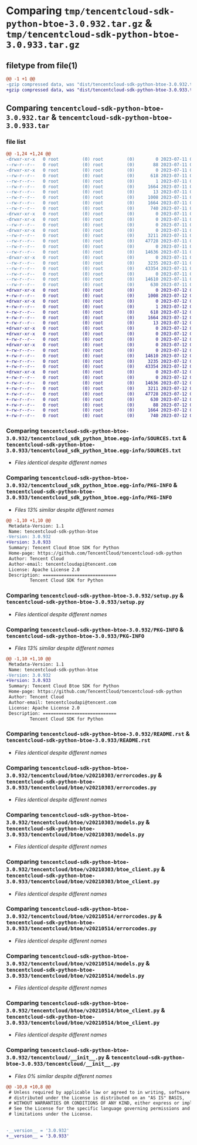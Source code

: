 # Comparing `tmp/tencentcloud-sdk-python-btoe-3.0.932.tar.gz` & `tmp/tencentcloud-sdk-python-btoe-3.0.933.tar.gz`

## filetype from file(1)

```diff
@@ -1 +1 @@
-gzip compressed data, was "dist/tencentcloud-sdk-python-btoe-3.0.932.tar", last modified: Tue Jul 11 00:32:11 2023, max compression
+gzip compressed data, was "dist/tencentcloud-sdk-python-btoe-3.0.933.tar", last modified: Wed Jul 12 00:20:59 2023, max compression
```

## Comparing `tencentcloud-sdk-python-btoe-3.0.932.tar` & `tencentcloud-sdk-python-btoe-3.0.933.tar`

### file list

```diff
@@ -1,24 +1,24 @@
-drwxr-xr-x   0 root         (0) root         (0)        0 2023-07-11 00:32:11.000000 tencentcloud-sdk-python-btoe-3.0.932/
--rw-r--r--   0 root         (0) root         (0)       88 2023-07-11 00:32:11.000000 tencentcloud-sdk-python-btoe-3.0.932/setup.cfg
-drwxr-xr-x   0 root         (0) root         (0)        0 2023-07-11 00:32:11.000000 tencentcloud-sdk-python-btoe-3.0.932/tencentcloud_sdk_python_btoe.egg-info/
--rw-r--r--   0 root         (0) root         (0)      618 2023-07-11 00:32:11.000000 tencentcloud-sdk-python-btoe-3.0.932/tencentcloud_sdk_python_btoe.egg-info/SOURCES.txt
--rw-r--r--   0 root         (0) root         (0)        1 2023-07-11 00:32:11.000000 tencentcloud-sdk-python-btoe-3.0.932/tencentcloud_sdk_python_btoe.egg-info/dependency_links.txt
--rw-r--r--   0 root         (0) root         (0)     1664 2023-07-11 00:32:11.000000 tencentcloud-sdk-python-btoe-3.0.932/tencentcloud_sdk_python_btoe.egg-info/PKG-INFO
--rw-r--r--   0 root         (0) root         (0)       13 2023-07-11 00:32:11.000000 tencentcloud-sdk-python-btoe-3.0.932/tencentcloud_sdk_python_btoe.egg-info/top_level.txt
--rw-r--r--   0 root         (0) root         (0)     1008 2023-07-11 00:32:10.000000 tencentcloud-sdk-python-btoe-3.0.932/setup.py
--rw-r--r--   0 root         (0) root         (0)     1664 2023-07-11 00:32:11.000000 tencentcloud-sdk-python-btoe-3.0.932/PKG-INFO
--rw-r--r--   0 root         (0) root         (0)      740 2023-07-11 00:32:10.000000 tencentcloud-sdk-python-btoe-3.0.932/README.rst
-drwxr-xr-x   0 root         (0) root         (0)        0 2023-07-11 00:32:11.000000 tencentcloud-sdk-python-btoe-3.0.932/tencentcloud/
-drwxr-xr-x   0 root         (0) root         (0)        0 2023-07-11 00:32:11.000000 tencentcloud-sdk-python-btoe-3.0.932/tencentcloud/btoe/
--rw-r--r--   0 root         (0) root         (0)        0 2023-07-11 00:32:10.000000 tencentcloud-sdk-python-btoe-3.0.932/tencentcloud/btoe/__init__.py
-drwxr-xr-x   0 root         (0) root         (0)        0 2023-07-11 00:32:11.000000 tencentcloud-sdk-python-btoe-3.0.932/tencentcloud/btoe/v20210303/
--rw-r--r--   0 root         (0) root         (0)     3211 2023-07-11 00:32:10.000000 tencentcloud-sdk-python-btoe-3.0.932/tencentcloud/btoe/v20210303/errorcodes.py
--rw-r--r--   0 root         (0) root         (0)    47728 2023-07-11 00:32:10.000000 tencentcloud-sdk-python-btoe-3.0.932/tencentcloud/btoe/v20210303/models.py
--rw-r--r--   0 root         (0) root         (0)        0 2023-07-11 00:32:10.000000 tencentcloud-sdk-python-btoe-3.0.932/tencentcloud/btoe/v20210303/__init__.py
--rw-r--r--   0 root         (0) root         (0)    14636 2023-07-11 00:32:10.000000 tencentcloud-sdk-python-btoe-3.0.932/tencentcloud/btoe/v20210303/btoe_client.py
-drwxr-xr-x   0 root         (0) root         (0)        0 2023-07-11 00:32:11.000000 tencentcloud-sdk-python-btoe-3.0.932/tencentcloud/btoe/v20210514/
--rw-r--r--   0 root         (0) root         (0)     3235 2023-07-11 00:32:10.000000 tencentcloud-sdk-python-btoe-3.0.932/tencentcloud/btoe/v20210514/errorcodes.py
--rw-r--r--   0 root         (0) root         (0)    43354 2023-07-11 00:32:10.000000 tencentcloud-sdk-python-btoe-3.0.932/tencentcloud/btoe/v20210514/models.py
--rw-r--r--   0 root         (0) root         (0)        0 2023-07-11 00:32:10.000000 tencentcloud-sdk-python-btoe-3.0.932/tencentcloud/btoe/v20210514/__init__.py
--rw-r--r--   0 root         (0) root         (0)    14610 2023-07-11 00:32:10.000000 tencentcloud-sdk-python-btoe-3.0.932/tencentcloud/btoe/v20210514/btoe_client.py
--rw-r--r--   0 root         (0) root         (0)      630 2023-07-11 00:32:10.000000 tencentcloud-sdk-python-btoe-3.0.932/tencentcloud/__init__.py
+drwxr-xr-x   0 root         (0) root         (0)        0 2023-07-12 00:20:59.000000 tencentcloud-sdk-python-btoe-3.0.933/
+-rw-r--r--   0 root         (0) root         (0)     1008 2023-07-12 00:20:59.000000 tencentcloud-sdk-python-btoe-3.0.933/setup.py
+drwxr-xr-x   0 root         (0) root         (0)        0 2023-07-12 00:20:59.000000 tencentcloud-sdk-python-btoe-3.0.933/tencentcloud_sdk_python_btoe.egg-info/
+-rw-r--r--   0 root         (0) root         (0)        1 2023-07-12 00:20:59.000000 tencentcloud-sdk-python-btoe-3.0.933/tencentcloud_sdk_python_btoe.egg-info/dependency_links.txt
+-rw-r--r--   0 root         (0) root         (0)      618 2023-07-12 00:20:59.000000 tencentcloud-sdk-python-btoe-3.0.933/tencentcloud_sdk_python_btoe.egg-info/SOURCES.txt
+-rw-r--r--   0 root         (0) root         (0)     1664 2023-07-12 00:20:59.000000 tencentcloud-sdk-python-btoe-3.0.933/tencentcloud_sdk_python_btoe.egg-info/PKG-INFO
+-rw-r--r--   0 root         (0) root         (0)       13 2023-07-12 00:20:59.000000 tencentcloud-sdk-python-btoe-3.0.933/tencentcloud_sdk_python_btoe.egg-info/top_level.txt
+drwxr-xr-x   0 root         (0) root         (0)        0 2023-07-12 00:20:59.000000 tencentcloud-sdk-python-btoe-3.0.933/tencentcloud/
+drwxr-xr-x   0 root         (0) root         (0)        0 2023-07-12 00:20:59.000000 tencentcloud-sdk-python-btoe-3.0.933/tencentcloud/btoe/
+-rw-r--r--   0 root         (0) root         (0)        0 2023-07-12 00:20:59.000000 tencentcloud-sdk-python-btoe-3.0.933/tencentcloud/btoe/__init__.py
+drwxr-xr-x   0 root         (0) root         (0)        0 2023-07-12 00:20:59.000000 tencentcloud-sdk-python-btoe-3.0.933/tencentcloud/btoe/v20210514/
+-rw-r--r--   0 root         (0) root         (0)        0 2023-07-12 00:20:59.000000 tencentcloud-sdk-python-btoe-3.0.933/tencentcloud/btoe/v20210514/__init__.py
+-rw-r--r--   0 root         (0) root         (0)    14610 2023-07-12 00:20:59.000000 tencentcloud-sdk-python-btoe-3.0.933/tencentcloud/btoe/v20210514/btoe_client.py
+-rw-r--r--   0 root         (0) root         (0)     3235 2023-07-12 00:20:59.000000 tencentcloud-sdk-python-btoe-3.0.933/tencentcloud/btoe/v20210514/errorcodes.py
+-rw-r--r--   0 root         (0) root         (0)    43354 2023-07-12 00:20:59.000000 tencentcloud-sdk-python-btoe-3.0.933/tencentcloud/btoe/v20210514/models.py
+drwxr-xr-x   0 root         (0) root         (0)        0 2023-07-12 00:20:59.000000 tencentcloud-sdk-python-btoe-3.0.933/tencentcloud/btoe/v20210303/
+-rw-r--r--   0 root         (0) root         (0)        0 2023-07-12 00:20:59.000000 tencentcloud-sdk-python-btoe-3.0.933/tencentcloud/btoe/v20210303/__init__.py
+-rw-r--r--   0 root         (0) root         (0)    14636 2023-07-12 00:20:59.000000 tencentcloud-sdk-python-btoe-3.0.933/tencentcloud/btoe/v20210303/btoe_client.py
+-rw-r--r--   0 root         (0) root         (0)     3211 2023-07-12 00:20:59.000000 tencentcloud-sdk-python-btoe-3.0.933/tencentcloud/btoe/v20210303/errorcodes.py
+-rw-r--r--   0 root         (0) root         (0)    47728 2023-07-12 00:20:59.000000 tencentcloud-sdk-python-btoe-3.0.933/tencentcloud/btoe/v20210303/models.py
+-rw-r--r--   0 root         (0) root         (0)      630 2023-07-12 00:20:59.000000 tencentcloud-sdk-python-btoe-3.0.933/tencentcloud/__init__.py
+-rw-r--r--   0 root         (0) root         (0)       88 2023-07-12 00:20:59.000000 tencentcloud-sdk-python-btoe-3.0.933/setup.cfg
+-rw-r--r--   0 root         (0) root         (0)     1664 2023-07-12 00:20:59.000000 tencentcloud-sdk-python-btoe-3.0.933/PKG-INFO
+-rw-r--r--   0 root         (0) root         (0)      740 2023-07-12 00:20:59.000000 tencentcloud-sdk-python-btoe-3.0.933/README.rst
```

### Comparing `tencentcloud-sdk-python-btoe-3.0.932/tencentcloud_sdk_python_btoe.egg-info/SOURCES.txt` & `tencentcloud-sdk-python-btoe-3.0.933/tencentcloud_sdk_python_btoe.egg-info/SOURCES.txt`

 * *Files identical despite different names*

### Comparing `tencentcloud-sdk-python-btoe-3.0.932/tencentcloud_sdk_python_btoe.egg-info/PKG-INFO` & `tencentcloud-sdk-python-btoe-3.0.933/tencentcloud_sdk_python_btoe.egg-info/PKG-INFO`

 * *Files 13% similar despite different names*

```diff
@@ -1,10 +1,10 @@
 Metadata-Version: 1.1
 Name: tencentcloud-sdk-python-btoe
-Version: 3.0.932
+Version: 3.0.933
 Summary: Tencent Cloud Btoe SDK for Python
 Home-page: https://github.com/TencentCloud/tencentcloud-sdk-python
 Author: Tencent Cloud
 Author-email: tencentcloudapi@tencent.com
 License: Apache License 2.0
 Description: ============================
         Tencent Cloud SDK for Python
```

### Comparing `tencentcloud-sdk-python-btoe-3.0.932/setup.py` & `tencentcloud-sdk-python-btoe-3.0.933/setup.py`

 * *Files identical despite different names*

### Comparing `tencentcloud-sdk-python-btoe-3.0.932/PKG-INFO` & `tencentcloud-sdk-python-btoe-3.0.933/PKG-INFO`

 * *Files 13% similar despite different names*

```diff
@@ -1,10 +1,10 @@
 Metadata-Version: 1.1
 Name: tencentcloud-sdk-python-btoe
-Version: 3.0.932
+Version: 3.0.933
 Summary: Tencent Cloud Btoe SDK for Python
 Home-page: https://github.com/TencentCloud/tencentcloud-sdk-python
 Author: Tencent Cloud
 Author-email: tencentcloudapi@tencent.com
 License: Apache License 2.0
 Description: ============================
         Tencent Cloud SDK for Python
```

### Comparing `tencentcloud-sdk-python-btoe-3.0.932/README.rst` & `tencentcloud-sdk-python-btoe-3.0.933/README.rst`

 * *Files identical despite different names*

### Comparing `tencentcloud-sdk-python-btoe-3.0.932/tencentcloud/btoe/v20210303/errorcodes.py` & `tencentcloud-sdk-python-btoe-3.0.933/tencentcloud/btoe/v20210303/errorcodes.py`

 * *Files identical despite different names*

### Comparing `tencentcloud-sdk-python-btoe-3.0.932/tencentcloud/btoe/v20210303/models.py` & `tencentcloud-sdk-python-btoe-3.0.933/tencentcloud/btoe/v20210303/models.py`

 * *Files identical despite different names*

### Comparing `tencentcloud-sdk-python-btoe-3.0.932/tencentcloud/btoe/v20210303/btoe_client.py` & `tencentcloud-sdk-python-btoe-3.0.933/tencentcloud/btoe/v20210303/btoe_client.py`

 * *Files identical despite different names*

### Comparing `tencentcloud-sdk-python-btoe-3.0.932/tencentcloud/btoe/v20210514/errorcodes.py` & `tencentcloud-sdk-python-btoe-3.0.933/tencentcloud/btoe/v20210514/errorcodes.py`

 * *Files identical despite different names*

### Comparing `tencentcloud-sdk-python-btoe-3.0.932/tencentcloud/btoe/v20210514/models.py` & `tencentcloud-sdk-python-btoe-3.0.933/tencentcloud/btoe/v20210514/models.py`

 * *Files identical despite different names*

### Comparing `tencentcloud-sdk-python-btoe-3.0.932/tencentcloud/btoe/v20210514/btoe_client.py` & `tencentcloud-sdk-python-btoe-3.0.933/tencentcloud/btoe/v20210514/btoe_client.py`

 * *Files identical despite different names*

### Comparing `tencentcloud-sdk-python-btoe-3.0.932/tencentcloud/__init__.py` & `tencentcloud-sdk-python-btoe-3.0.933/tencentcloud/__init__.py`

 * *Files 0% similar despite different names*

```diff
@@ -10,8 +10,8 @@
 # Unless required by applicable law or agreed to in writing, software
 # distributed under the License is distributed on an "AS IS" BASIS,
 # WITHOUT WARRANTIES OR CONDITIONS OF ANY KIND, either express or implied.
 # See the License for the specific language governing permissions and
 # limitations under the License.
 
 
-__version__ = '3.0.932'
+__version__ = '3.0.933'
```

